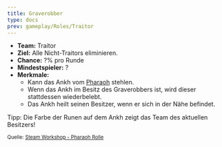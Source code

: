 ```yaml
---
title: Graverobber
type: docs
prev: gameplay/Roles/Traitor
---
```


- **Team:** Traitor
- **Ziel:** Alle Nicht-Traitors eliminieren.
- **Chance:** ?% pro Runde
- **Mindestspieler:** ?
- **Merkmale:**
  - Kann das Ankh vom [Pharaoh](../../innocent/pharaoh) stehlen.
  - Wenn das Ankh im Besitz des Graverobbers ist, wird dieser stattdessen wiederbelebt.
  - Das Ankh heilt seinen Besitzer, wenn er sich in der Nähe befindet.

Tipp: Die Farbe der Runen auf dem Ankh zeigt das Team des aktuellen Besitzers!

<small>Quelle: [Steam Workshop - Pharaoh Rolle](https://steamcommunity.com/sharedfiles/filedetails/?id=2002040119)</small>
